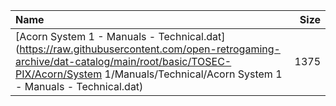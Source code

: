 |Name|Size|
|:---|---:|
|[Acorn System 1 - Manuals - Technical.dat](https://raw.githubusercontent.com/open-retrogaming-archive/dat-catalog/main/root/basic/TOSEC-PIX/Acorn/System 1/Manuals/Technical/Acorn System 1 - Manuals - Technical.dat)|1375|
